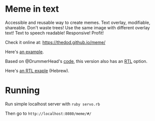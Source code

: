 # Meme in text

Accessible and reusable way to create memes. Text overlay, modifiable, shareable. Don't waste trees! Use the same image with different overlay text! Text to speech readable! Responsive! Profit!

Check it online at: https://thedod.github.io/meme/

Here's [an example](https://thedod.github.io/meme/#/img?url=aHR0cHM6Ly90aGVkb2QuZ2l0aHViLmlvL21lbWUvY2F0cy5qcGc&fl=V2hvIG9yZGVyZWQ&sl=dG9mdT8).

Based on @DrummerHead's [code](https://github.com/DrummerHead/meme), this version also has an [RTL](https://en.wikipedia.org/wiki/Right-to-left) option.

Here's [an RTL exaple](https://thedod.github.io/meme/#/img?url=aHR0cHM6Ly90aGVkb2QuZ2l0aHViLmlvL21lbWUvY2F0cy5qcGc&fl=157XlCDXlNep15nXkCDXqdec15vXnQ&sl=15HXlNeo15vXkdeqINek15DXltecINep15wg16nXoNeZ16bXnD8&rtl=true) (Hebrew).

# Running

Run simple localhost server with `ruby servo.rb`

Then go to `http://localhost:8080/meme/#/`
